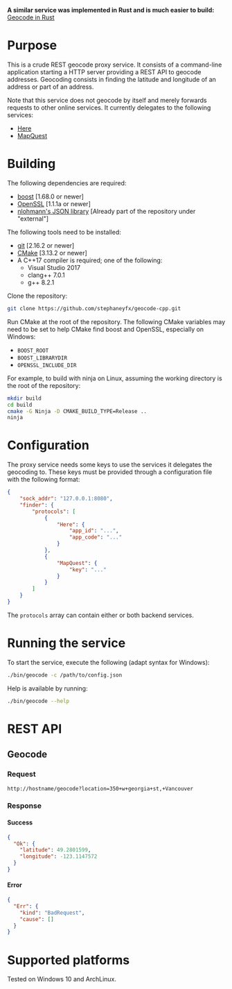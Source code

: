 **A similar service was implemented in Rust and is much easier to build:** [Geocode in Rust](https://github.com/stephaneyfx/geocode-rs.git)

# Purpose

This is a crude REST geocode proxy service. It consists of a command-line application starting a HTTP server providing a REST API to geocode addresses. Geocoding consists in finding the latitude and longitude of an address or part of an address.

Note that this service does not geocode by itself and merely forwards requests to other online services. It currently delegates to the following services:

- [Here](https://developer.here.com/documentation/geocoder/topics/quick-start-geocode.html)
- [MapQuest](https://developer.mapquest.com/documentation/geocoding-api/)

# Building

The following dependencies are required:

- [boost](https://www.boost.org/) [1.68.0 or newer]
- [OpenSSL](https://www.openssl.org/) [1.1.1a or newer]
- [nlohmann's JSON library](https://github.com/nlohmann/json) [Already part of the repository under "external"]

The following tools need to be installed:

- [git](https://git-scm.com/) [2.16.2 or newer]
- [CMake](https://cmake.org/download/) [3.13.2 or newer]
- A C++17 compiler is required; one of the following:
  - Visual Studio 2017
  - clang++ 7.0.1
  - g++ 8.2.1

Clone the repository:

```sh
git clone https://github.com/stephaneyfx/geocode-cpp.git
```

Run CMake at the root of the repository. The following CMake variables may need to be set to help CMake find boost and OpenSSL, especially on Windows:

- `BOOST_ROOT`
- `BOOST_LIBRARYDIR`
- `OPENSSL_INCLUDE_DIR`

For example, to build with ninja on Linux, assuming the working directory is the root of the repository:

```sh
mkdir build
cd build
cmake -G Ninja -D CMAKE_BUILD_TYPE=Release ..
ninja
```

# Configuration

The proxy service needs some keys to use the services it delegates the geocoding to. These keys must be provided through a configuration file with the following format:

```json
{
    "sock_addr": "127.0.0.1:8080",
    "finder": {
        "protocols": [
            {
                "Here": {
                    "app_id": "...",
                    "app_code": "..."
                }
            },
            {
                "MapQuest": {
                    "key": "..."
                }
            }
        ]
    }
}
```

The `protocols` array can contain either or both backend services.

# Running the service

To start the service, execute the following (adapt syntax for Windows):

```sh
./bin/geocode -c /path/to/config.json
```

Help is available by running:

```sh
./bin/geocode --help
```

# REST API
## Geocode

### Request
`http://hostname/geocode?location=350+w+georgia+st,+Vancouver`

### Response
#### Success
```json
{
  "Ok": {
    "latitude": 49.2801599,
    "longitude": -123.1147572
  }
}
```

#### Error
```json
{
  "Err": {
    "kind": "BadRequest",
    "cause": []
  }
}
```

# Supported platforms

Tested on Windows 10 and ArchLinux.
